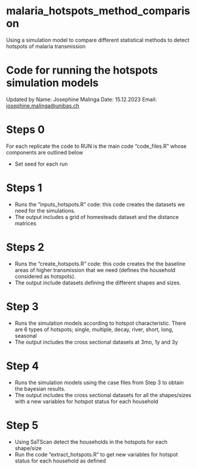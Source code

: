# malaria_hotspots_method_comparison
Using a simulation model to compare different statistical methods to detect hotspots of malaria transmission

# Code for running the hotspots simulation models
Updated by 
Name: Josephine Malinga
Date: 15.12.2023
Email: josephine.malinga@unibas.ch

# Steps 0
For each replicate the code to RUN is the main code “code_files.R” whose components are outlined below
 - Set seed for each run
 
# Steps 1
- Runs the “inputs_hotspots.R” code: this code creates the datasets we need for the simulations.
- The output includes a grid of homesteads dataset and the distance matrices
 
# Steps 2
- Runs the “create_hotspots.R” code: this code creates the the baseline areas of higher transmission that we need (defines the household considered as hotspots). 
- The output include datasets defining the different shapes and sizes.
 
# Step 3
- Runs the simulation models according to hotspot characteristic. There are 6 types of hotspots; single, multiple, decay, river, short, long, seasonal
- The output includes the cross sectional datasets at 3mo, 1y and 3y

# Step 4
- Runs the simulation models using the case files from Step 3 to obtain the bayesian results. 
- The output includes the cross sectional datasets for all the shapes/sizes with a new variables for hotspot status for each household

# Step 5
- Using SaTScan detect the households in the hotspots for each shape/size
- Run the code “extract_hotspots.R” to get new variables for hotspot status for each household as defined 
 
